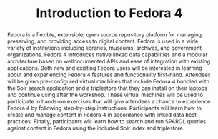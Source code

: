 ---
abstract: Fedora is a flexible, extensible, open source repository platform for managing,
  preserving, and providing access to digital content. Fedora is used in a wide variety
  of institutions including libraries, museums, archives, and government organizations.
  Fedora 4 introduces native linked data capabilities and a modular architecture based
  on welldocumented APIs and ease of integration with existing applications. Both
  new and existing Fedora users will be interested in learning about and experiencing
  Fedora 4 features and functionality first-hand. Attendees will be given pre-configured
  virtual machines that include Fedora 4 bundled with the Solr search application
  and a triplestore that they can install on their laptops and continue using after
  the workshop. These virtual machines will be used to participate in hands-on exercises
  that will give attendees a chance to experience Fedora 4 by following step-by-step
  instructions. Participants will learn how to create and manage content in Fedora
  4 in accordance with linked data best practices. Finally, participants will learn
  how to search and run SPARQL queries against content in Fedora using the included
  Solr index and triplestore.
creators:
- Wilcox, David
- Woods, Andrew
date: null
document_url: https://services.phaidra.univie.ac.at/api/object/o:502821/download
grand_parent: iPRES
institutions: []
keywords: []
landing_page_url: https://phaidra.univie.ac.at/o:502821
language: eng
layout: publication
license: CC BY-NC-SA 3.0 AT
notes_url: null
parent: iPRES 2016
publication_type: tutorial
size: 91135
slides_url: null
source_name: iPRES
stream_url: null
title: Introduction to Fedora 4
year: 2016
---